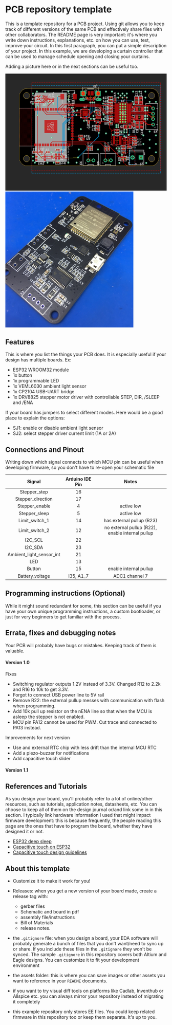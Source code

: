 # PCB repository template

This is a template repository for a PCB project. Using git allows you to keep track of different versions of the same PCB and effectively share files with other collaborators. The README page is very important: it's where you write down instructions, explanations, etc. on how you can use, test, improve your circuit. In this first paragraph, you can put a simple description of your project. In this example, we are developing a curtain controller that can be used to manage schedule opening and closing your curtains.

Adding a picture here or in the next sections can be useful too.

![Eagle design](/assets/Eagle_design.png)
<img src ="/assets/assembled_pcb.jpg" width="400">

## Features
This is where you list the things your PCB does. It is especially useful if your design has multiple boards. Ex:
* ESP32 WROOM32 module
* 1x button
* 1x programmable LED
* 1x VEML6030 ambient light sensor
* 1x CP2104 USB-UART bridge
* 1x DRV8825 stepper motor driver with controllable STEP, DIR, /SLEEP and /ENA

If your board has jumpers to select different modes. Here would be a good place to explain the options:
* SJ1: enable or disable ambient light sensor
* SJ2: select stepper driver current limit (1A or 2A)

## Connections and Pinout
Writing down which signal connects to which MCU pin can be useful when developing firmware, so you don't have to re-open your schematic file

|Signal|Arduino IDE Pin|Notes|
|:---:|:----:|:---:|
|Stepper_step|16||
|Stepper_direction|17||
|Stepper_enable|4|active low|
|Stepper_sleep|5|active low|
|Limit_switch_1|14|has external pullup (R23)|
|Limit_switch_2|12|no external pullup (R22), enable internal pullup|
|I2C_SCL|22||
|I2C_SDA|23||
|Ambient_light_sensor_int|21||
|LED|13||
|Button|15|enable internal pullup|
|Battery_voltage|I35, A1_7|ADC1 channel 7|

## Programming instructions (Optional)
While it might sound redundant for some, this section can be useful if you have your own unique programming instructions, a custom bootloader, or just for very beginners to get familiar with the process.  

## Errata, fixes and debugging notes
Your PCB will probably have bugs or mistakes. Keeping track of them is valuable.

#### Version 1.0
Fixes
* Switching regulator outputs 1.2V instead of 3.3V. Changed R12 to 2.2k and R16 to 10k to get 3.3V.
* Forgot to connect USB power line to 5V rail
* Remove R22: the external pullup messes with communication with flash when programming.
* Add 10k pull up resistor on the nENA line so that when the MCU is asleep the stepper is not enabled.
* MCU pin PA12 cannot be used for PWM. Cut trace and connected to PA13 instead.

Improvements for next version
* Use and external RTC chip with less drift than the internal MCU RTC
* Add a piezo-buzzer for notifications
* Add capacitive touch slider

#### Version 1.1

## References and Tutorials
As you design your board, you'll probably refer to a lot of online/other resources, such as tutorials, application notes, datasheets, etc. You can choose to keep all of them on the design journal or/and link some in  in this section. I typically link hardware information I used that might impact firmware development: this is because frequently, the people reading this page are the ones that have to program the board, whether they have designed it or not.

* [ESP32 deep sleep](https://lastminuteengineers.com/esp32-deep-sleep-wakeup-sources/)
* [Capacitive touch on ESP32](https://randomnerdtutorials.com/esp32-touch-pins-arduino-ide/)
* [Capacitive touch design guidelines](https://www.st.com/resource/en/application_note/dm00087990-design-with-surface-sensors-for-touch-sensing-applications-on-mcus-stmicroelectronics.pdfhttps://www.st.com/resource/en/application_note/dm00087990-design-with-surface-sensors-for-touch-sensing-applications-on-mcus-stmicroelectronics.pdf)

## About this template
* Customize it to make it work for you!

* Releases: when you get a new version of your board made, create a release tag with:
    * gerber files
    * Schematic and board in pdf
    * assembly file/instructions
    * Bill of Materials
    * release notes.

* the ```.gitignore``` file: when you design a board, your EDA software will probably generate a bunch of files that you don't want/need to sync up or share. If you include these files in the ```.gitignore``` they won't be synced. The sample ```.gitignore``` in this repository covers both Altium and Eagle designs. You can customize it to fit your development environment

* the assets folder: this is where you can save images or other assets you want to reference in your ```README``` documents.

* if you want to try visual diff tools on platforms like Cadlab, Inventhub or Allspice etc. you can always mirror your repository instead of migrating it completely

* this example repository only stores EE files. You could keep related firmware in this repository too or keep them separate. It's up to you.

